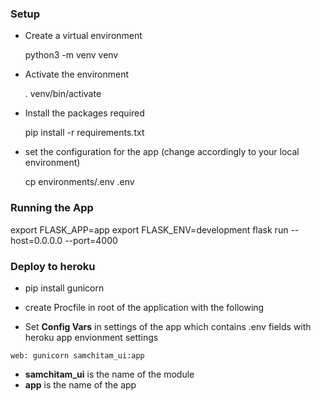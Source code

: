 ### Setup

* Create a virtual environment

    python3 -m venv venv

* Activate the environment

    . venv/bin/activate

* Install the packages required

    pip install -r requirements.txt

* set the configuration for the app (change accordingly to your local environment)

    cp environments/.env .env

### Running the  App

export FLASK_APP=app
export FLASK_ENV=development
flask run --host=0.0.0.0 --port=4000

### Deploy to heroku

* pip install gunicorn

* create Procfile in root of the application with the following

* Set **Config Vars** in settings of the app which contains .env fields with heroku app envionment settings

```
web: gunicorn samchitam_ui:app
```

* **samchitam_ui** is the name of the module
* **app** is the name of the app 